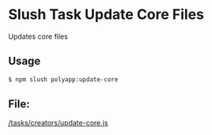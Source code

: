 

<!-- Start tasks/updates/update-core.js -->

# Slush Task Update Core Files

Updates core files

## Usage

```bash
$ npm slush polyapp:update-core
```

## File:
[/tasks/creators/update-core.js](../../../tasks/creators/update-core.js)

<!-- End tasks/updates/update-core.js -->

